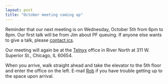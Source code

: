 ```yaml
---
layout: post
title: "October meeting coming up"
---
```


Reminder that our next meeting is on Wednesday, October 5th from 6pm to 8pm.
Our first talk will be from Jim about PF queuing.
If anyone else wants to give a talk, please
[contact jcs](mailto:jcs@jcs.org).

Our meeting will again be at the
[Telnyx](http://telnyx.com/)
office in River North at 311 W. Superior St., Chicago, IL 60654.

When you arrive, walk straight ahead and take the elevator to the 5th floor and
enter the office on the left.
E-mail
[Rob](mailto:robwdux@gmail.com) if you have trouble getting up to the space
upon arrival.
